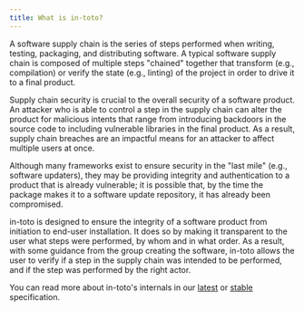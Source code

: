 ```yaml
---
title: What is in-toto?
---
```


A software supply chain is the series of steps performed when writing, testing, packaging, and distributing software. A typical software supply chain is composed of multiple steps "chained" together that transform (e.g., compilation) or verify the state (e.g., linting) of the project in order to drive it to a final product.

Supply chain security is crucial to the overall security of a software product. An attacker who is able to control a step in the supply chain can alter the product for malicious intents that range from introducing backdoors in the source code to including vulnerable libraries in the final product. As a result, supply chain breaches are an impactful means for an attacker to affect multiple users at once.

Although many frameworks exist to ensure security in the "last mile" (e.g., software updaters), they may be providing integrity and authentication to a product that is already vulnerable; it is possible that, by the time the package makes it to a software update repository, it has already been compromised.

in-toto is designed to ensure the integrity of a software product from initiation to end-user installation. It does so by making it transparent to the user what steps were performed, by whom and in what order. As a result, with some guidance from the group creating the software, in-toto allows the user to verify if a step in the supply chain was intended to be performed, and if the step was performed by the right actor.

You can read more about in-toto's internals in our [latest](https://github.com/in-toto/docs/blob/master/in-toto-spec.md) or [stable](https://github.com/in-toto/docs/blob/v1.0/in-toto-spec.md) specification.
